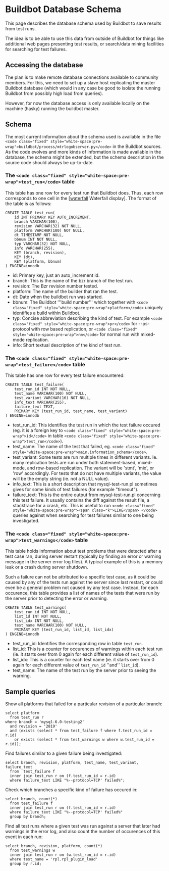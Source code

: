 
# Buildbot Database Schema

This page describes the database schema used by Buildbot to save results from test runs.


The idea is to be able to use this data from outside of Buildbot for things like additional web pages presenting test results, or search/data mining facilities for searching for test failures.


## Accessing the database


The plan is to make remote database connections available to community members. For this, we need to set up a slave host replicating the master Buildbot database (which would in any case be good to isolate the running Buildbot from possibly high load from queries).


However, for now the database access is only available locally on the machine (hasky) running the buildbot master.


## Schema


The most current information about the schema used is available in the file `<code class="fixed" style="white-space:pre-wrap">buildbot/process/mtrlogobserver.py</code>` in the Buildbot sources. As the code evolves and more kinds of information is made available in the database, the schema might be extended, but the schema description in the source code should always be up-to-date.


### The `<code class="fixed" style="white-space:pre-wrap">test_run</code>` table


This table has one row for every test run that Buildbot does. Thus, each row corresponds to one cell in the [[waterfall](https://askmonty.org/buildbot/waterfall) Waterfall display]. The format of the table is as follows:


```
CREATE TABLE test_run(
    id INT PRIMARY KEY AUTO_INCREMENT,
    branch VARCHAR(100),
    revision VARCHAR(32) NOT NULL,
    platform VARCHAR(100) NOT NULL,
    dt TIMESTAMP NOT NULL,
    bbnum INT NOT NULL,
    typ VARCHAR(32) NOT NULL,
    info VARCHAR(255),
    KEY (branch, revision),
    KEY (dt),
    KEY (platform, bbnum)
) ENGINE=innodb
```

* id: Primary key, just an auto_increment id.
* branch: This is the name of the bzr branch of the test run.
* revision: The Bzr revision number tested.
* platform: The name of the builder that ran the test.
* dt: Date when the buildbot run was started.
* bbnum: The Buildbot '''build number''' which together with `<code class="fixed" style="white-space:pre-wrap">platform</code>` uniquely identifies a build within Buildbot.
* typ: Concise abbreviation describing the kind of test. For example `<code class="fixed" style="white-space:pre-wrap">pr</code>` for --ps-protocol with row based replication, or `<code class="fixed" style="white-space:pre-wrap">nm</code>` for normal run with mixed-mode replication.
* info: Short textual description of the kind of test run.


### The `<code class="fixed" style="white-space:pre-wrap">test_failure</code>` table


This table has one row for every test failure encountered:


```
CREATE TABLE test_failure(
    test_run_id INT NOT NULL,
    test_name VARCHAR(100) NOT NULL,
    test_variant VARCHAR(16) NOT NULL,
    info_text VARCHAR(255),
    failure_text TEXT,
    PRIMARY KEY (test_run_id, test_name, test_variant)
) ENGINE=innodb
```

* test_run_id: This identifies the test run in which the test failure occured (eg. it is a foreign key to `<code class="fixed" style="white-space:pre-wrap">id</code>` in table `<code class="fixed" style="white-space:pre-wrap">test_run</code>`).
* test_name: The name of the test that failed, eg. `<code class="fixed" style="white-space:pre-wrap">main.information_schema</code>`.
* test_variant: Some tests are run multiple times in different variants. Ie. many replication tests are run under both statement-based, mixed-mode, and row-based replication. The variant will be 'stmt', 'mix', or 'row' accordingly. For tests that do not have multiple variants, the value will be the empty string (ie. not a NULL value).
* info_text: This is a short description that mysql-test-run.pl sometimes gives for some kinds of test failures (for example "timeout").
* failure_text: This is the entire output from mysql-test-run.pl concerning this test failure. It usually contains the diff against the result file, a stacktrace for a crash, etc. This is useful to run `<code class="fixed" style="white-space:pre-wrap"><span class="k">LIKE</span>
</code>` queries against when searching for test failures similar to one being investigated.


### The `<code class="fixed" style="white-space:pre-wrap">test_warnings</code>` table


This table holds information about test problems that were detected after a test case ran, during server restart (typically by finding an error or warning message in the server error log files). A typical example of this is a memory leak or a crash during server shutdown.


Such a failure can not be attributed to a specific test case, as it could be caused by any of the tests run against the server since last restart, or could even be a general problem not caused by any test case. Instead, for each occurence, this table provides a list of names of the tests that were run by the server prior to detecting the error or warning.


```
CREATE TABLE test_warnings(
    test_run_id INT NOT NULL,
    list_id INT NOT NULL,
    list_idx INT NOT NULL,
    test_name VARCHAR(100) NOT NULL,
    PRIMARY KEY (test_run_id, list_id, list_idx)
) ENGINE=innodb
```

* test_run_id: Identifies the corresponding row in table <code>test_run</code>.
* list_id: This is a counter for occurences of warnings within each test run (ie. it starts over from 0 again for each different value of <code>test_run_id</code>).
* list_idx: This is a counter for each test name (ie. it starts over from 0 again for each different value of <code>test_run_id</code> ''and'' <code>list_id</code>).
* test_name: The name of the test run by the server prior to seeing the warning.


## Sample queries


Show all platforms that failed for a particular revision of a particular branch:


```
select platform
  from test_run r
where branch = 'mysql-6.0-testing2'
  and revision = '2819'
  and (exists (select * from test_failure f where f.test_run_id = r.id)
    or exists (select * from test_warnings w where w.test_run_id = r.id));
```

Find failures similar to a given failure being investigated:


```
select branch, revision, platform, test_name, test_variant, failure_text
  from  test_failure f
  inner join test_run r on (f.test_run_id = r.id)
  where failure_text LIKE "%--protocol=TCP' failed%";
```

Check which branches a specific kind of failure has occured in:


```
select branch, count(*)
  from test_failure f
  inner join test_run r on (f.test_run_id = r.id)
  where failure_text LIKE "%--protocol=TCP' failed%"
  group by branch;
```

Find all test runs where a given test was run against a server that later had warnings in the error log, and also count the number of occurences of this event in each run:


```
select branch, revision, platform, count(*)
  from test_warnings w
  inner join test_run r on (w.test_run_id = r.id)
  where test_name = 'rpl.rpl_plugin_load'
  group by r.id;
```
